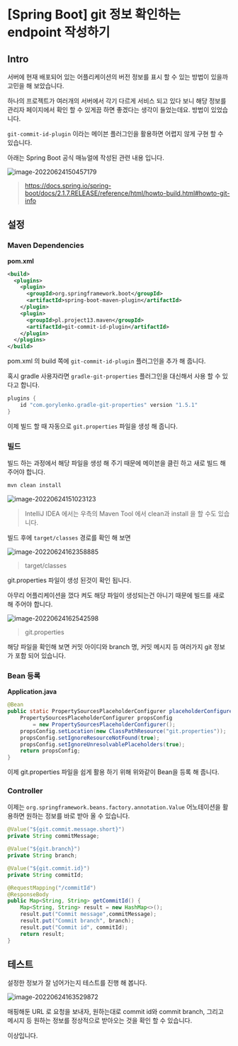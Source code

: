 # [Spring Boot] git 정보 확인하는 endpoint 작성하기

## Intro

서버에 현재 배포되어 있는 어플리케이션의 버전 정보를 표시 할 수 있는 방법이 있을까 고민을 해 보았습니다.

하나의 프로젝트가 여러개의 서버에서 각기 다르게 서비스 되고 있다 보니 해당 정보를 관리자 페이지에서 확인 할 수 있게끔 하면 좋겠다는 생각이 들었는데요. 방법이 있었습니다.

`git-commit-id-plugin` 이라는 메이븐 플러그인을 활용하면 어렵지 않게 구현 할 수 있습니다.

아래는 Spring Boot 공식 매뉴얼에 작성된 관련 내용 입니다.

![image-20220624150457179](https://raw.githubusercontent.com/Shane-Park/mdblog/main/backend/spring/git-info-endpoint.assets/image-20220624150457179.png)

> https://docs.spring.io/spring-boot/docs/2.1.7.RELEASE/reference/html/howto-build.html#howto-git-info

## 설정 

### Maven Dependencies

**pom.xml**

```xml
<build>
  <plugins>
    <plugin>
      <groupId>org.springframework.boot</groupId>
      <artifactId>spring-boot-maven-plugin</artifactId>
    </plugin>
    <plugin>
      <groupId>pl.project13.maven</groupId>
      <artifactId>git-commit-id-plugin</artifactId>
    </plugin>
  </plugins>
</build>
```

pom.xml 의 build 쪽에 `git-commit-id-plugin` 플러그인을 추가 해 줍니다.

혹시 gradle 사용자라면 `gradle-git-properties` 플러그인을 대신해서 사용 할 수 있다고 합니다.

```groovy
plugins {
	id "com.gorylenko.gradle-git-properties" version "1.5.1"
}
```

 이제 빌드 할 때 자동으로 `git.properties` 파일을 생성 해 줍니다.

### 빌드

빌드 하는 과정에서 해당 파일을 생성 해 주기 때문에 메이븐을 클린 하고 새로 빌드 해 주어야 합니다.

```bash
mvn clean install
```

![image-20220624151023123](https://raw.githubusercontent.com/Shane-Park/mdblog/main/backend/spring/git-info-endpoint.assets/image-20220624151023123.png)

> IntelliJ IDEA 에서는 우측의 Maven Tool 에서 clean과 install 을 할 수도 있습니다.

빌드 후에 `target/classes` 경로를 확인 해 보면

![image-20220624162358885](https://raw.githubusercontent.com/Shane-Park/mdblog/main/backend/spring/git-info-endpoint.assets/image-20220624162358885.png)

> target/classes

git.properties 파일이 생성 된것이 확인 됩니다.

아무리 어플리케이션을 껐다 켜도 해당 파일이 생성되는건 아니기 때문에 빌드를 새로 해 주어야 합니다.

![image-20220624162542598](https://raw.githubusercontent.com/Shane-Park/mdblog/main/backend/spring/git-info-endpoint.assets/image-20220624162542598.png)

> git.properties

해당 파일을 확인해 보면 커밋 아이디와 branch 명, 커밋 메시지 등 여러가지 git 정보가 포함 되어 있습니다.

### Bean  등록

**Application.java**

```java
@Bean
public static PropertySourcesPlaceholderConfigurer placeholderConfigurer() {
    PropertySourcesPlaceholderConfigurer propsConfig 
        = new PropertySourcesPlaceholderConfigurer();
    propsConfig.setLocation(new ClassPathResource("git.properties"));
    propsConfig.setIgnoreResourceNotFound(true);
    propsConfig.setIgnoreUnresolvablePlaceholders(true);
    return propsConfig;
}
```

이제 git.properties 파일을 쉽게 활용 하기 위해 위와같이 Bean을 등록 해 줍니다.

### Controller

이제는 `org.springframework.beans.factory.annotation.Value` 어노테이션을 활용하면 원하는 정보를 바로 받아 올 수 있습니다.

```java
@Value("${git.commit.message.short}")
private String commitMessage;

@Value("${git.branch}")
private String branch;

@Value("${git.commit.id}")
private String commitId;

@RequestMapping("/commitId")
@ResponseBody
public Map<String, String> getCommitId() {
    Map<String, String> result = new HashMap<>();
    result.put("Commit message",commitMessage);
    result.put("Commit branch", branch);
    result.put("Commit id", commitId);
    return result;
}
```

## 테스트

설정한 정보가 잘 넘어가는지 테스트를 진행 해 봅니다.

![image-20220624163529872](https://raw.githubusercontent.com/Shane-Park/mdblog/main/backend/spring/git-info-endpoint.assets/image-20220624163529872.png)

매핑해둔 URL 로 요청을 보내자, 원하는대로 commit id와 commit branch, 그리고 메시지 등 원하는 정보를 정상적으로 받아오는 것을 확인 할 수 있습니다.

이상입니다.